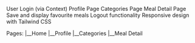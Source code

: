 
User Login (via Context) Profile Page Categories Page Meal Detail Page Save and display favourite meals Logout functionality Responsive design with Tailwind CSS

Pages:
|__Home 
|__Profile 
|__Categories
|__Meal Detail

